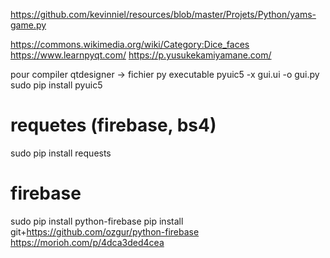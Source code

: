https://github.com/kevinniel/resources/blob/master/Projets/Python/yams-game.py

https://commons.wikimedia.org/wiki/Category:Dice_faces
https://www.learnpyqt.com/
https://p.yusukekamiyamane.com/

pour compiler qtdesigner -> fichier py executable
pyuic5 -x gui.ui -o gui.py
sudo pip install pyuic5

# requetes (firebase, bs4)
sudo pip install requests

# firebase
sudo pip install python-firebase
pip install git+https://github.com/ozgur/python-firebase
https://morioh.com/p/4dca3ded4cea